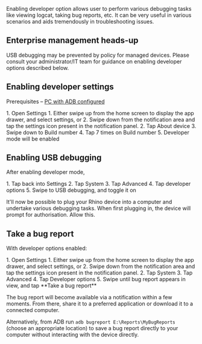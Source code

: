 Enabling developer option allows user to perform various debugging tasks like viewing logcat, taking bug reports, etc. It can be very useful in various scenarios and aids tremendously in troubleshooting issues.

<div class="callout callout-warning">
<h2>Enterprise management heads-up</h2>
USB debugging may be prevented by policy for managed devices. Please consult your administrator/IT team for guidance on enabling developer options described below.
</div>

## Enabling developer settings  

Prerequisites – [PC with ADB configured](/support/set-up-adb)

<div class="numbered-instructions" markdown="1">
1. Open Settings
  1. Either swipe up from the home screen to display the app drawer, and select settings, or
  2. Swipe down from the notification area and tap the settings icon present in the notification panel.
2. Tap About device
3. Swipe down to Build number
4. Tap 7 times on Build number
5. Developer mode will be enabled
</div>

## Enabling USB debugging

After enabling developer mode,

<div class="numbered-instructions" markdown="1">
1. Tap back into Settings
2. Tap System
3. Tap Advanced
4. Tap developer options
5. Swipe to USB debugging, and toggle it on
</div>

It'll now be possible to plug your Rhino device into a computer and undertake various debugging tasks. When first plugging in, the device will prompt for authorisation. Allow this.

## Take a bug report

With developer options enabled:

<div class="numbered-instructions" markdown="1">
1. Open Settings
  1. Either swipe up from the home screen to display the app drawer, and select settings, or
  2. Swipe down from the notification area and tap the settings icon present in the notification panel.
2. Tap System
3. Tap Advanced
4. Tap Developer options
5. Swipe until bug report appears in view, and tap **Take a bug report**
</div>

The bug report will become available via a notification within a few moments. From there, share it to a preferred application or download it to a connected computer.

Alternatively, from ADB run `adb bugreport E:\Reports\MyBugReports` (choose an appropriate location) to save a bug report directly to your computer without interacting with the device directly.

